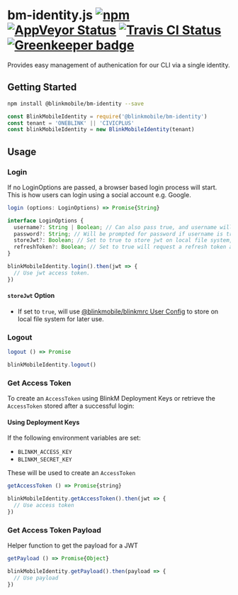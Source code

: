 # bm-identity.js [![npm](https://img.shields.io/npm/v/@blinkmobile/bm-identity.svg?maxAge=2592000)](https://www.npmjs.com/package/@blinkmobile/bm-identity) [![AppVeyor Status](https://img.shields.io/appveyor/ci/blinkmobile/bm-identity-js/master.svg)](https://ci.appveyor.com/project/blinkmobile/bm-identity-js) [![Travis CI Status](https://travis-ci.org/blinkmobile/bm-identity.js.svg?branch=master)](https://travis-ci.org/blinkmobile/bm-identity.js) [![Greenkeeper badge](https://badges.greenkeeper.io/blinkmobile/bm-identity.js.svg)](https://greenkeeper.io/)

Provides easy management of authenication for our CLI via a single identity.

## Getting Started

```sh
npm install @blinkmobile/bm-identity --save
```

```js
const BlinkMobileIdentity = require('@blinkmobile/bm-identity')
const tenant = 'ONEBLINK' || 'CIVICPLUS'
const blinkMobileIdentity = new BlinkMobileIdentity(tenant)
```

## Usage

### Login

If no LoginOptions are passed, a browser based login process will start. This is how users can login using a social account e.g. Google.

```js
login (options: LoginOptions) => Promise{String}
```

```js
interface LoginOptions {
  username?: String | Boolean; // Can also pass true, and username will be prompted for
  password?: String; // Will be prompted for password if username is truthy
  storeJwt?: Boolean; // Set to true to store jwt on local file system, defaults to false
  refreshToken?: Boolean; // Set to true will request a refresh token as well as an access token
}
```

```js
blinkMobileIdentity.login().then(jwt => {
  // Use jwt access token.
})
```

#### `storeJwt` Option

- If set to `true`, will use [@blinkmobile/blinkmrc User Config](https://www.npmjs.com/package/@blinkmobile/blinkmrc) to store on local file system for later use.

### Logout

```js
logout () => Promise
```

```js
blinkMobileIdentity.logout()
```

### Get Access Token

To create an `AccessToken` using BlinkM Deployment Keys or retrieve the `AccessToken` stored after a successful login:

#### Using Deployment Keys

If the following environment variables are set:

- `BLINKM_ACCESS_KEY`
- `BLINKM_SECRET_KEY`

These will be used to create an `AccessToken`

```js
getAccessToken () => Promise{string}
```

```js
blinkMobileIdentity.getAccessToken().then(jwt => {
  // Use access token
})
```

### Get Access Token Payload

Helper function to get the payload for a JWT

```js
getPayload () => Promise{Object}
```

```js
blinkMobileIdentity.getPayload().then(payload => {
  // Use payload
})
```
